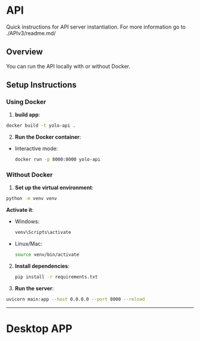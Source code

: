 # API

Quick instructions for API server instantiation.
For more information go to ./APIv3/readme.md/

## Overview

You can run the API locally with or without Docker.

## Setup Instructions

### Using Docker

1. **build app**:
  ```bash
  docker build -t yolo-api .
  ```

2. **Run the Docker container**:
  - Interactive mode:
    ```bash
    docker run -p 8000:8000 yolo-api
    ```

### Without Docker

1. **Set up the virtual environment**:
  ```bash
  python -m venv venv
  ```
  **Activate it**:
  - Windows:
    ```bash
    venv\Scripts\activate
    ```
  - Linux/Mac:
    ```bash
    source venv/bin/activate
    ```

2. **Install dependencies**:
    ```bash
    pip install -r requirements.txt
    ```

3. **Run the server**:
  ```bash
  uvicorn main:app --host 0.0.0.0 --port 8000 --reload
  ```

---

# Desktop APP